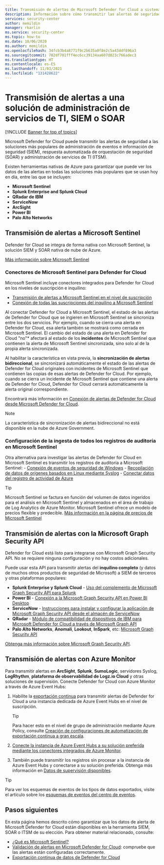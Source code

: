 ```yaml
---
title: Transmisión de alertas de Microsoft Defender for Cloud a sistemas de administración de eventos e información de seguridad (SIEM) y otras soluciones de supervisión
description: Información sobre cómo transmitir las alertas de seguridad a Microsoft Sentinel, SIEM de terceros, SOAR o soluciones de ITSM
services: security-center
author: memildin
manager: rkarlin
ms.service: security-center
ms.topic: how-to
ms.date: 10/06/2020
ms.author: memildin
ms.openlocfilehash: 34fcb3b4a8771f9c2b635a0f8e2c5a43ddf896a3
ms.sourcegitcommit: 702df701fff4ec6cc39134aa607d023c766adec3
ms.translationtype: HT
ms.contentlocale: es-ES
ms.lasthandoff: 11/03/2021
ms.locfileid: "131428622"
---
```

# <a name="stream-alerts-to-a-siem-soar-or-it-service-management-solution"></a>Transmisión de alertas a una solución de administración de servicios de TI, SIEM o SOAR

[!INCLUDE [Banner for top of topics](./includes/banner.md)]

Microsoft Defender for Cloud puede transmitir las alertas de seguridad a las soluciones más populares de administración de eventos e información de seguridad (SIEM), respuesta automatizada de orquestación de seguridad (SOAR) y administración de servicios de TI (ITSM).

Existen herramientas nativas de Azure para garantizar que puede ver los datos de las alertas en todas las soluciones más populares que se usan hoy en día, entre las que se incluyen:

- **Microsoft Sentinel**
- **Splunk Enterprise and Splunk Cloud**
- **QRadar de IBM**
- **ServiceNow**
- **ArcSight**
- **Power BI**
- **Palo Alto Networks**

## <a name="stream-alerts-to-microsoft-sentinel"></a>Transmisión de alertas a Microsoft Sentinel 

Defender for Cloud se integra de forma nativa con Microsoft Sentinel, la solución SIEM y SOAR nativa de nube de Azure. 

[Más información sobre Microsoft Sentinel](../sentinel/overview.md)

### <a name="microsoft-sentinels-connectors-for-defender-for-cloud"></a>Conectores de Microsoft Sentinel para Defender for Cloud

Microsoft Sentinel incluye conectores integrados para Defender for Cloud en los niveles de suscripción e inquilino:

- [Transmisión de alertas a Microsoft Sentinel en el nivel de suscripción](../sentinel/connect-azure-security-center.md)
- [Conexión de todas las suscripciones del inquilino a Microsoft Sentinel](https://techcommunity.microsoft.com/t5/azure-sentinel/azure-security-center-auto-connect-to-sentinel/ba-p/1387539) 

Al conectar Defender for Cloud a Microsoft Sentinel, el estado de las alertas de Defender for Cloud que se ingieren en Microsoft Sentinel se sincroniza entre los dos servicios. Por ejemplo, cuando se cierra una alerta en Defender for Cloud, esa alerta también se mostrará como cerrada en Microsoft Sentinel. El cambio del estado de una alerta en Defender for Cloud "no"* afectará al estado de los **incidentes** de Microsoft Sentinel que contienen la alerta de Microsoft Sentinel sincronizada, sino solo al de la propia alerta sincronizada.

Al habilitar la característica en vista previa, la **sincronización de alertas bidireccional**, se sincronizará automáticamente el estado de las alertas de Defender for Cloud originales con incidentes de Microsoft Sentinel que contienen las copias de esas alertas de Defender for Cloud. Por ejemplo, cuando se cierra un incidente de Microsoft Sentinel que contiene una alerta de Defender for Cloud, Defender for Cloud cerrará automáticamente la alerta original correspondiente.

Encontrará más información en [Conexión de alertas de Defender for Cloud desde Microsoft Defender for Cloud](../sentinel/connect-azure-security-center.md).

> [!NOTE]
> La característica de sincronización de alertas bidireccional no está disponible en la nube de Azure Government. 

### <a name="configure-ingestion-of-all-audit-logs-into-microsoft-sentinel"></a>Configuración de la ingesta de todos los registros de auditoría en Microsoft Sentinel 

Otra alternativa para investigar las alertas de Defender for Cloud en Microsoft Sentinel es transmitir los registros de auditoría a Microsoft Sentinel:
    - [Conexión de eventos de seguridad de Windows](../sentinel/connect-windows-security-events.md)
    - [Recopilación de datos de orígenes basados en Linux mediante Syslog](../sentinel/connect-syslog.md)
    - [Conectar datos del registro de actividad de Azure](../sentinel/data-connectors-reference.md#azure-activity)

> [!TIP]
> Microsoft Sentinel se factura en función del volumen de datos ingeridos para el análisis en Microsoft Sentinel y almacenados en el área de trabajo de Log Analytics de Azure Monitor. Microsoft Sentinel ofrece un modelo de precios flexible y predecible. [Más información en la página de precios de Microsoft Sentinel](https://azure.microsoft.com/pricing/details/azure-sentinel/)


## <a name="stream-alerts-with-microsoft-graph-security-api"></a>Transmisión de alertas con la Microsoft Graph Security API

Defender for Cloud está listo para integrarse con Microsoft Graph Security API. No se requiere ninguna configuración y no hay costos adicionales. 

Puede usar esta API para transmitir alertas del **inquilino completo** (y datos de muchos otros productos de seguridad de Microsoft) a SIEM de terceros y otras plataformas populares:

- **Splunk Enterprise y Splunk Cloud** - [Uso del complemento de Microsoft Graph Security API para Splunk](https://splunkbase.splunk.com/app/4564/) 
- **Power BI** - [Conexión a la Microsoft Graph Security API en Power BI Desktop](/power-bi/connect-data/desktop-connect-graph-security)
- **ServiceNow** - [Instrucciones para instalar y configurar la aplicación de Microsoft Graph Security API desde el almacén de ServiceNow](https://docs.servicenow.com/bundle/orlando-security-management/page/product/secops-integration-sir/secops-integration-ms-graph/task/ms-graph-install.html)
- **QRadar** - [Módulo de compatibilidad de dispositivos de IBM para Microsoft Defender for Cloud a través de Microsoft Graph API](https://www.ibm.com/support/knowledgecenter/SS42VS_DSM/com.ibm.dsm.doc/c_dsm_guide_ms_azure_security_center_overview.html) 
- **Palo Alto Networks**, **Anomali**, **Lookout**, **InSpark**, etc: [Microsoft Graph Security API](https://www.microsoft.com/security/business/graph-security-api#office-MultiFeatureCarousel-09jr2ji)

[Obtenga más información sobre Microsoft Graph Security API](https://www.microsoft.com/security/business/graph-security-api).


## <a name="stream-alerts-with-azure-monitor"></a>Transmisión de alertas con Azure Monitor 

Para transmitir alertas en **ArcSight**, **Splunk**, **SumoLogic**, servidores Syslog, **LogRhythm**, **plataforma de observabilidad de Logz.io Cloud** y otras soluciones de supervisión. Conecte Defender for Cloud con Azure Monitor a través de Azure Event Hubs:

1. Habilite la [exportación continua](continuous-export.md) para transmitir alertas de Defender for Cloud a una instancia dedicada de Azure Event Hubs en el nivel de suscripción. 
    > [!TIP]
    > Para hacer esto en el nivel de grupo de administración mediante Azure Policy, consulte [Creación de configuraciones de automatización de exportación continua a gran escala](continuous-export.md?tabs=azure-policy#configure-continuous-export-at-scale-using-the-supplied-policies).

1. [Conecte la instancia de Azure Event Hubs a su solución preferida mediante los conectores integrados de Azure Monitor](../azure-monitor/essentials/stream-monitoring-data-event-hubs.md#partner-tools-with-azure-monitor-integration).

1. También puede transmitir los registros sin procesar a la instancia de Azure Event Hubs y conectarse a su solución preferida. Obtenga más información en [Datos de supervisión disponibles](../azure-monitor/essentials/stream-monitoring-data-event-hubs.md#monitoring-data-available).

> [!TIP]
> Para ver los esquemas de eventos de los tipos de datos exportados, visite el artículo sobre los [esquemas de eventos del centro de eventos](https://aka.ms/ASCAutomationSchemas).


## <a name="next-steps"></a>Pasos siguientes

En esta página hemos descrito cómo garantizar que los datos de alerta de Microsoft Defender for Cloud están disponibles en la herramienta SIEM, SOAR o ITSM de su elección. Para obtener material relacionado, consulte:

- [¿Qué es Microsoft Sentinel?](../sentinel/overview.md)
- [Validación de alertas en Microsoft Defender for Cloud](alert-validation.md): compruebe que las alertas están configuradas correctamente.
- [Exportación continua de datos de Defender for Cloud](continuous-export.md)